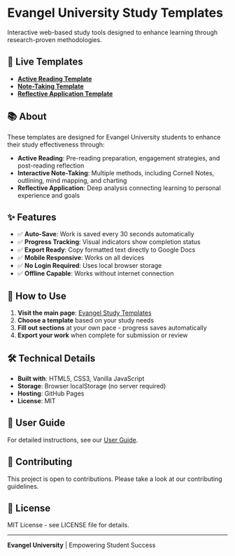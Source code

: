 # Evangel University Study Templates

Interactive web-based study tools designed to enhance learning through research-proven methodologies.

## 🚀 Live Templates

- **[Active Reading Template](https://marcus7288.github.io/evangel-student-tools/templates/active-reading.html)**
- **[Note-Taking Template](https://marcus7288.github.io/evangel-student-tools/templates/note-taking.html)**
- **[Reflective Application Template](https://marcus7288.github.io/evangel-student-tools/templates/reflective-application.html)**

## 📚 About

These templates are designed for Evangel University students to enhance their study effectiveness through:

- **Active Reading**: Pre-reading preparation, engagement strategies, and post-reading reflection
- **Interactive Note-Taking**: Multiple methods, including Cornell Notes, outlining, mind mapping, and charting
- **Reflective Application**: Deep analysis connecting learning to personal experience and goals

## ✨ Features

- ✅ **Auto-Save**: Work is saved every 30 seconds automatically
- ✅ **Progress Tracking**: Visual indicators show completion status
- ✅ **Export Ready**: Copy formatted text directly to Google Docs
- ✅ **Mobile Responsive**: Works on all devices
- ✅ **No Login Required**: Uses local browser storage
- ✅ **Offline Capable**: Works without internet connection

## 🎯 How to Use

1. **Visit the main page**: [Evangel Study Templates](https://marcus7288.github.io/evangel-student-tools/)
2. **Choose a template** based on your study needs
3. **Fill out sections** at your own pace - progress saves automatically
4. **Export your work** when complete for submission or review

## 🛠️ Technical Details

- **Built with**: HTML5, CSS3, Vanilla JavaScript
- **Storage**: Browser localStorage (no server required)
- **Hosting**: GitHub Pages
- **License**: MIT

## 📖 User Guide

For detailed instructions, see our [User Guide](docs/user-guide.md).

## 🤝 Contributing

This project is open to contributions. Please take a look at our contributing guidelines.

## 📄 License

MIT License - see LICENSE file for details.

---

**Evangel University** | Empowering Student Success
